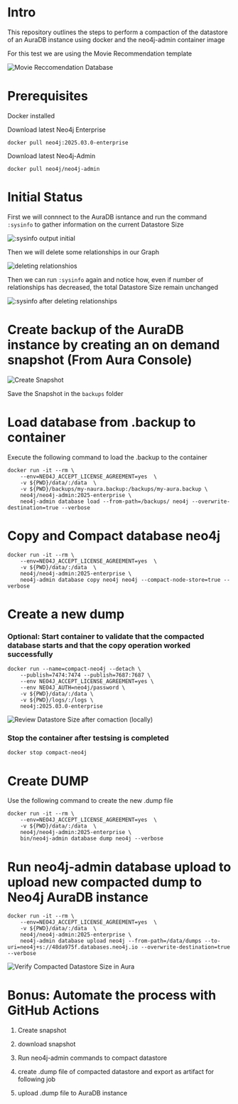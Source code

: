 # Intro
This repository outlines the steps to perform a compaction of the datastore of an AuraDB instance using docker and the neo4j-admin container image

For this test we are using the Movie Recommendation template

![Movie Reccomendation Database](/img/movie_database.png)

# Prerequisites

Docker installed

Download latest Neo4j Enterprise

`docker pull neo4j:2025.03.0-enterprise`

Download latest Neo4j-Admin

`docker pull neo4j/neo4j-admin`

# Initial Status

First we will connnect to the AuraDB isntance and run the command `:sysinfo` to gather information on the current Datastore Size

![:sysinfo output initial](/img/sysinfo_ouput__initial_aura.png)

Then we will delete some relationships in our Graph

![deleting relationshios](/img/delete_relationships.png)

Then we can run `:sysinfo` again and notice how, even if number of relationships has decreased, the total Datastore Size remain unchanged

![:sysinfo after deleting relationships](/img/sysinfo_ouput_pre_compaction_aura_2.png)


# Create backup of the AuraDB instance by creating an on demand snapshot (From Aura Console)

![Create Snapshot](/img/create_snapshot.png)

Save the Snapshot in the `backups` folder

# Load database from .backup to container

Execute the following command to load the .backup to the container

```
docker run -it --rm \
    --env=NEO4J_ACCEPT_LICENSE_AGREEMENT=yes  \
    -v ${PWD}/data/:/data  \
    -v ${PWD}/backups/my-naura.backup:/backups/my-aura.backup \
    neo4j/neo4j-admin:2025-enterprise \
    neo4j-admin database load --from-path=/backups/ neo4j --overwrite-destination=true --verbose
```

# Copy and Compact database neo4j

```
docker run -it --rm \
    --env=NEO4J_ACCEPT_LICENSE_AGREEMENT=yes  \
    -v ${PWD}/data/:/data  \
    neo4j/neo4j-admin:2025-enterprise \
    neo4j-admin database copy neo4j neo4j --compact-node-store=true --verbose 
```
# Create a new dump

### Optional: Start container to validate that the compacted database starts and that the copy operation worked successfully

```
docker run --name=compact-neo4j --detach \
    --publish=7474:7474 --publish=7687:7687 \
    --env NEO4J_ACCEPT_LICENSE_AGREEMENT=yes \
    --env NEO4J_AUTH=neo4j/password \
    -v ${PWD}/data/:/data \
    -v ${PWD}/logs/:/logs \
    neo4j:2025.03.0-enterprise
```

![Review Datastore Size after comaction (locally)](/img/sysinfo_ouput_post_compaction_local.png)


### Stop the container after testsing is completed

`docker stop compact-neo4j`



# Create DUMP

Use the following command to create the new .dump file

```
docker run -it --rm \
    --env=NEO4J_ACCEPT_LICENSE_AGREEMENT=yes  \
    -v ${PWD}/data/:/data  \
    neo4j/neo4j-admin:2025-enterprise \
    bin/neo4j-admin database dump neo4j --verbose
```

# Run neo4j-admin database upload to upload new compacted dump to Neo4j AuraDB instance
```
docker run -it --rm \
    --env=NEO4J_ACCEPT_LICENSE_AGREEMENT=yes  \
    -v ${PWD}/data/:/data  \
    neo4j/neo4j-admin:2025-enterprise \
    neo4j-admin database upload neo4j --from-path=/data/dumps --to-uri=neo4j+s://48da975f.databases.neo4j.io --overwrite-destination=true --verbose
```

![Verify Compacted Datastore Size in Aura](/img/sysinfo_ouput_pre_compaction_aura_2.png)

# Bonus: Automate the process with GitHub Actions

1. Create snapshot

2. download snapshot

3. Run neo4j-admin commands to compact datastore 

3. create .dump file of compacted datastore and export as artifact for following job

4. upload .dump file to AuraDB instance



